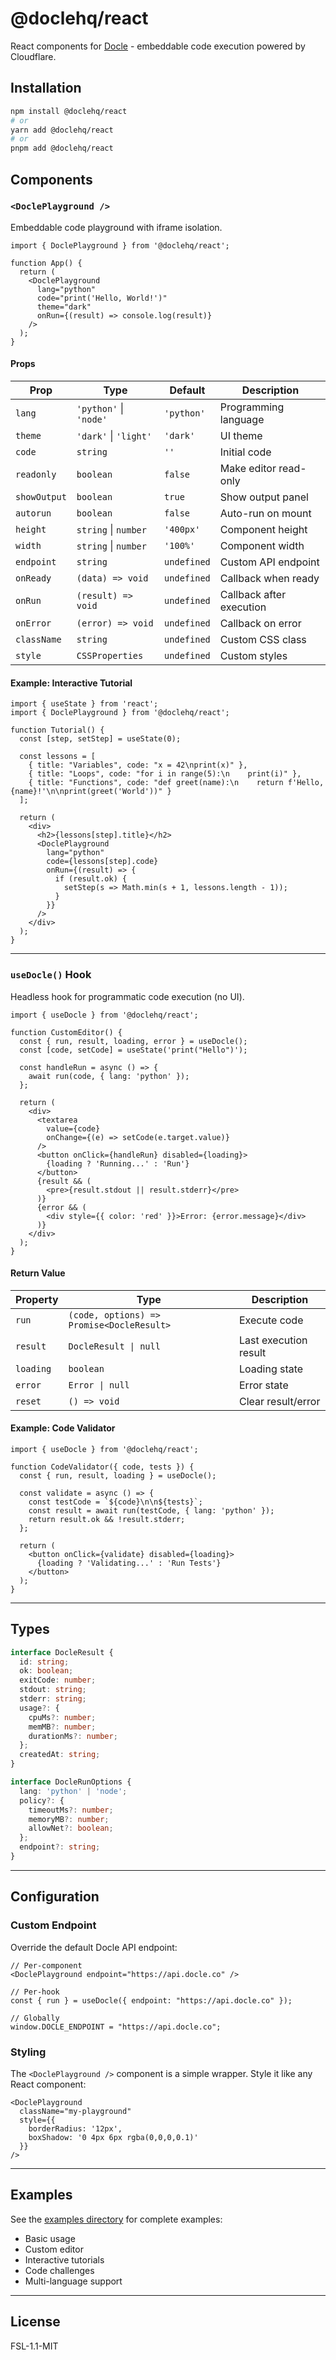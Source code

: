 # @doclehq/react

React components for [Docle](https://github.com/kagehq/docle) - embeddable code execution powered by Cloudflare.

## Installation

```bash
npm install @doclehq/react
# or
yarn add @doclehq/react
# or
pnpm add @doclehq/react
```

## Components

### `<DoclePlayground />`

Embeddable code playground with iframe isolation.

```tsx
import { DoclePlayground } from '@doclehq/react';

function App() {
  return (
    <DoclePlayground
      lang="python"
      code="print('Hello, World!')"
      theme="dark"
      onRun={(result) => console.log(result)}
    />
  );
}
```

#### Props

| Prop | Type | Default | Description |
|------|------|---------|-------------|
| `lang` | `'python'` \| `'node'` | `'python'` | Programming language |
| `theme` | `'dark'` \| `'light'` | `'dark'` | UI theme |
| `code` | `string` | `''` | Initial code |
| `readonly` | `boolean` | `false` | Make editor read-only |
| `showOutput` | `boolean` | `true` | Show output panel |
| `autorun` | `boolean` | `false` | Auto-run on mount |
| `height` | `string` \| `number` | `'400px'` | Component height |
| `width` | `string` \| `number` | `'100%'` | Component width |
| `endpoint` | `string` | `undefined` | Custom API endpoint |
| `onReady` | `(data) => void` | `undefined` | Callback when ready |
| `onRun` | `(result) => void` | `undefined` | Callback after execution |
| `onError` | `(error) => void` | `undefined` | Callback on error |
| `className` | `string` | `undefined` | Custom CSS class |
| `style` | `CSSProperties` | `undefined` | Custom styles |

#### Example: Interactive Tutorial

```tsx
import { useState } from 'react';
import { DoclePlayground } from '@doclehq/react';

function Tutorial() {
  const [step, setStep] = useState(0);
  
  const lessons = [
    { title: "Variables", code: "x = 42\nprint(x)" },
    { title: "Loops", code: "for i in range(5):\n    print(i)" },
    { title: "Functions", code: "def greet(name):\n    return f'Hello, {name}!'\n\nprint(greet('World'))" }
  ];

  return (
    <div>
      <h2>{lessons[step].title}</h2>
      <DoclePlayground
        lang="python"
        code={lessons[step].code}
        onRun={(result) => {
          if (result.ok) {
            setStep(s => Math.min(s + 1, lessons.length - 1));
          }
        }}
      />
    </div>
  );
}
```

---

### `useDocle()` Hook

Headless hook for programmatic code execution (no UI).

```tsx
import { useDocle } from '@doclehq/react';

function CustomEditor() {
  const { run, result, loading, error } = useDocle();
  const [code, setCode] = useState('print("Hello")');

  const handleRun = async () => {
    await run(code, { lang: 'python' });
  };

  return (
    <div>
      <textarea 
        value={code} 
        onChange={(e) => setCode(e.target.value)} 
      />
      <button onClick={handleRun} disabled={loading}>
        {loading ? 'Running...' : 'Run'}
      </button>
      {result && (
        <pre>{result.stdout || result.stderr}</pre>
      )}
      {error && (
        <div style={{ color: 'red' }}>Error: {error.message}</div>
      )}
    </div>
  );
}
```

#### Return Value

| Property | Type | Description |
|----------|------|-------------|
| `run` | `(code, options) => Promise<DocleResult>` | Execute code |
| `result` | `DocleResult \| null` | Last execution result |
| `loading` | `boolean` | Loading state |
| `error` | `Error \| null` | Error state |
| `reset` | `() => void` | Clear result/error |

#### Example: Code Validator

```tsx
import { useDocle } from '@doclehq/react';

function CodeValidator({ code, tests }) {
  const { run, result, loading } = useDocle();

  const validate = async () => {
    const testCode = `${code}\n\n${tests}`;
    const result = await run(testCode, { lang: 'python' });
    return result.ok && !result.stderr;
  };

  return (
    <button onClick={validate} disabled={loading}>
      {loading ? 'Validating...' : 'Run Tests'}
    </button>
  );
}
```

---

## Types

```typescript
interface DocleResult {
  id: string;
  ok: boolean;
  exitCode: number;
  stdout: string;
  stderr: string;
  usage?: {
    cpuMs?: number;
    memMB?: number;
    durationMs?: number;
  };
  createdAt: string;
}

interface DocleRunOptions {
  lang: 'python' | 'node';
  policy?: {
    timeoutMs?: number;
    memoryMB?: number;
    allowNet?: boolean;
  };
  endpoint?: string;
}
```

---

## Configuration

### Custom Endpoint

Override the default Docle API endpoint:

```tsx
// Per-component
<DoclePlayground endpoint="https://api.docle.co" />

// Per-hook
const { run } = useDocle({ endpoint: "https://api.docle.co" });

// Globally
window.DOCLE_ENDPOINT = "https://api.docle.co";
```

### Styling

The `<DoclePlayground />` component is a simple wrapper. Style it like any React component:

```tsx
<DoclePlayground
  className="my-playground"
  style={{ 
    borderRadius: '12px',
    boxShadow: '0 4px 6px rgba(0,0,0,0.1)'
  }}
/>
```

---

## Examples

See the [examples directory](../../examples/react/) for complete examples:

- Basic usage
- Custom editor
- Interactive tutorials
- Code challenges
- Multi-language support

---

## License

FSL-1.1-MIT